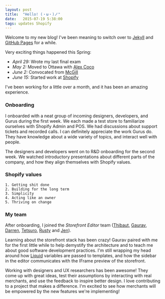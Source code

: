 ```yaml
---
layout: post
title:  "Hello! (・ω・)ノ"
date:   2015-07-19 5:38:00
tags: updates Shopify
---
```

Welcome to my new blog! I've been meaning to switch over to [Jekyll](http://jekyllrb.com) and [GitHub Pages](http://pages.github.com) for a while.

Very exciting things happened this Spring:

- *April 29:* Wrote my last final exam
- *May 2:* Moved to Ottawa with [Alex Coco](http://alexcoco.com)
- *June 2:* Convocated from [McGill](http://mcgill.ca)
- *June 15:* Started work at [Shopify](http://shopify.com/careers)

I've been working for a little over a month, and it has been an amazing experience.

### Onboarding

I onboarded with a neat group of incoming designers, developers, and Gurus during the first week. We each made a test store to familiarize ourselves with Shopify Admin and POS. We had discussions about support tickets and recorded calls. I can definitely appreciate the work Gurus do. They have knowledge about a wide variety of topics, and interact well with people.

The designers and developers went on to R&D onboarding for the second week. We watched introductory presentations about different parts of the company, and how they align themselves with Shopify values.

### Shopify values

    1. Getting shit done  
    2. Building for the long term  
    3. Simplicity  
    4. Acting like an owner  
    5. Thriving on change  

### My team

After onboarding, I joined the *Storefront Editor* team ([Thibaut](https://twitter.com/tibc), [Gaurav](https://twitter.com/gauravmc), [Darren](https://twitter.com/73rhodes), [Tetsuro](https://twitter.com/t3tchi), [Rusty](https://twitter.com/Russell_Baylis) and [Jen](https://twitter.com/jenchow)).

Learning about the storefront stack has been crazy! Gaurav paired with me for the first little while to help demystify the architecture and to teach me about good software development practices. I'm still wrapping my head around how [Liquid](https://github.com/Shopify/liquid) variables are passed to templates, and how the sidebar in the editor communicates with the IFrame preview of the storefront.

Working with designers and UX researchers has been awesome! They come up with great ideas, test their assumptions by interacting with real merchants, and use the feedback to inspire better design. I love contributing to a project that makes a difference. I'm excited to see how merchants will be empowered by the new features we're implementing!
